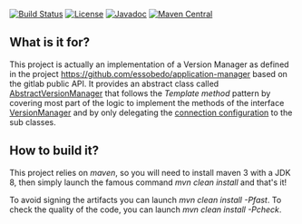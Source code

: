 [![Build Status](https://img.shields.io/travis/essobedo/gitlab-version-manager/master.svg)](https://travis-ci.org/essobedo/gitlab-version-manager)
[![License](https://img.shields.io/badge/license-LGPLv2.1-green.svg)](http://www.gnu.org/licenses/old-licenses/lgpl-2.1.en.html)
[![Javadoc](https://javadoc-emblem.rhcloud.com/doc/com.github.essobedo/gitlab-version-manager/badge.svg?color=blue&prefix=v)](http://www.javadoc.io/doc/com.github.essobedo/gitlab-version-manager)
[![Maven Central](https://img.shields.io/maven-central/v/com.github.essobedo/gitlab-version-manager.svg)](https://maven-badges.herokuapp.com/maven-central/com.github.essobedo/gitlab-version-manager)

## What is it for?

This project is actually an implementation of a Version Manager as defined in the project https://github.com/essobedo/application-manager based on the gitlab public API.
It provides an abstract class called [AbstractVersionManager](https://github.com/essobedo/gitlab-version-manager/blob/master/src/main/java/com/github/essobedo/gitlabvm/AbstractVersionManager.java)
that follows the *Template method* pattern by covering most part of the logic to implement the methods of the interface [VersionManager](https://github.com/essobedo/application-manager/blob/master/src/main/java/com/github/essobedo/appma/spi/VersionManager.java)
and by only delegating the [connection configuration](https://github.com/essobedo/gitlab-version-manager/blob/master/src/main/java/com/github/essobedo/gitlabvm/ConnectionConfiguration.java) to the sub classes.


## How to build it?

This project relies on *maven*, so you will need to install maven 3 with a JDK 8, then simply launch the famous
command *mvn clean install* and that's it!

To avoid signing the artifacts you can launch *mvn clean install -Pfast*.
To check the quality of the code, you can launch *mvn clean install -Pcheck*.
